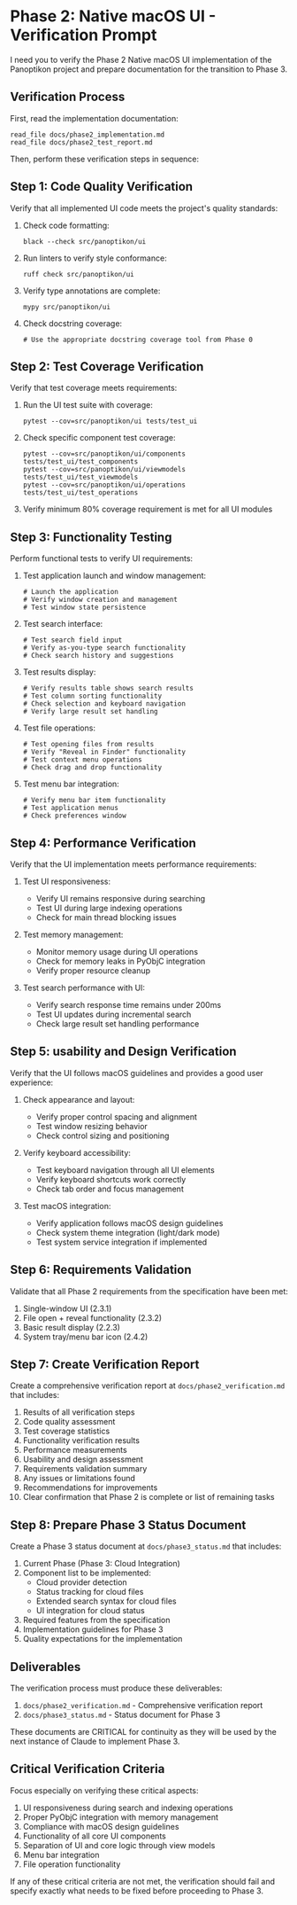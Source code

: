 # Phase 2: Native macOS UI - Verification Prompt

I need you to verify the Phase 2 Native macOS UI implementation of the Panoptikon project and prepare documentation for the transition to Phase 3.

## Verification Process

First, read the implementation documentation:

```
read_file docs/phase2_implementation.md
read_file docs/phase2_test_report.md
```

Then, perform these verification steps in sequence:

## Step 1: Code Quality Verification

Verify that all implemented UI code meets the project's quality standards:

1. Check code formatting:
   ```
   black --check src/panoptikon/ui
   ```

2. Run linters to verify style conformance:
   ```
   ruff check src/panoptikon/ui
   ```

3. Verify type annotations are complete:
   ```
   mypy src/panoptikon/ui
   ```

4. Check docstring coverage:
   ```
   # Use the appropriate docstring coverage tool from Phase 0
   ```

## Step 2: Test Coverage Verification

Verify that test coverage meets requirements:

1. Run the UI test suite with coverage:
   ```
   pytest --cov=src/panoptikon/ui tests/test_ui
   ```

2. Check specific component test coverage:
   ```
   pytest --cov=src/panoptikon/ui/components tests/test_ui/test_components
   pytest --cov=src/panoptikon/ui/viewmodels tests/test_ui/test_viewmodels
   pytest --cov=src/panoptikon/ui/operations tests/test_ui/test_operations
   ```

3. Verify minimum 80% coverage requirement is met for all UI modules

## Step 3: Functionality Testing

Perform functional tests to verify UI requirements:

1. Test application launch and window management:
   ```
   # Launch the application
   # Verify window creation and management
   # Test window state persistence
   ```

2. Test search interface:
   ```
   # Test search field input
   # Verify as-you-type search functionality
   # Check search history and suggestions
   ```

3. Test results display:
   ```
   # Verify results table shows search results
   # Test column sorting functionality
   # Check selection and keyboard navigation
   # Verify large result set handling
   ```

4. Test file operations:
   ```
   # Test opening files from results
   # Verify "Reveal in Finder" functionality
   # Test context menu operations
   # Check drag and drop functionality
   ```

5. Test menu bar integration:
   ```
   # Verify menu bar item functionality
   # Test application menus
   # Check preferences window
   ```

## Step 4: Performance Verification

Verify that the UI implementation meets performance requirements:

1. Test UI responsiveness:
   - Verify UI remains responsive during searching
   - Test UI during large indexing operations
   - Check for main thread blocking issues

2. Test memory management:
   - Monitor memory usage during UI operations
   - Check for memory leaks in PyObjC integration
   - Verify proper resource cleanup

3. Test search performance with UI:
   - Verify search response time remains under 200ms
   - Test UI updates during incremental search
   - Check large result set handling performance

## Step 5: usability and Design Verification

Verify that the UI follows macOS guidelines and provides a good user experience:

1. Check appearance and layout:
   - Verify proper control spacing and alignment
   - Test window resizing behavior
   - Check control sizing and positioning

2. Verify keyboard accessibility:
   - Test keyboard navigation through all UI elements
   - Verify keyboard shortcuts work correctly
   - Check tab order and focus management

3. Test macOS integration:
   - Verify application follows macOS design guidelines
   - Check system theme integration (light/dark mode)
   - Test system service integration if implemented

## Step 6: Requirements Validation

Validate that all Phase 2 requirements from the specification have been met:

1. Single-window UI (2.3.1)
2. File open + reveal functionality (2.3.2)
3. Basic result display (2.2.3)
4. System tray/menu bar icon (2.4.2)

## Step 7: Create Verification Report

Create a comprehensive verification report at `docs/phase2_verification.md` that includes:

1. Results of all verification steps
2. Code quality assessment
3. Test coverage statistics
4. Functionality verification results
5. Performance measurements
6. Usability and design assessment
7. Requirements validation summary
8. Any issues or limitations found
9. Recommendations for improvements
10. Clear confirmation that Phase 2 is complete or list of remaining tasks

## Step 8: Prepare Phase 3 Status Document

Create a Phase 3 status document at `docs/phase3_status.md` that includes:

1. Current Phase (Phase 3: Cloud Integration)
2. Component list to be implemented:
   - Cloud provider detection
   - Status tracking for cloud files
   - Extended search syntax for cloud files
   - UI integration for cloud status
3. Required features from the specification
4. Implementation guidelines for Phase 3
5. Quality expectations for the implementation

## Deliverables

The verification process must produce these deliverables:

1. `docs/phase2_verification.md` - Comprehensive verification report
2. `docs/phase3_status.md` - Status document for Phase 3

These documents are CRITICAL for continuity as they will be used by the next instance of Claude to implement Phase 3.

## Critical Verification Criteria

Focus especially on verifying these critical aspects:

1. UI responsiveness during search and indexing operations
2. Proper PyObjC integration with memory management
3. Compliance with macOS design guidelines
4. Functionality of all core UI components
5. Separation of UI and core logic through view models
6. Menu bar integration
7. File operation functionality

If any of these critical criteria are not met, the verification should fail and specify exactly what needs to be fixed before proceeding to Phase 3.
